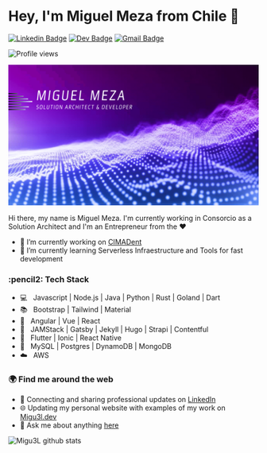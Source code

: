 # Hey, I'm Miguel Meza from Chile :wave:

[![Linkedin Badge](https://img.shields.io/badge/-Linkedin-blue?style=flat-square&logo=Linkedin&logoColor=white&link=https://www.linkedin.com/in/boaduke/)](https://www.linkedin.com/in/boaduke/)
[![Dev Badge](https://img.shields.io/badge/-DEV.to-black?style=flat-square&logo=dev.to&logoColor=white&link=https://dev.to/boaduke)](https://dev.to/boaduke) 
[![Gmail Badge](https://img.shields.io/badge/-Gmail-c14438?style=flat-square&logo=Gmail&logoColor=white&link=mailto:miguel@dukes.dev)](mailto:miguel@dukes.dev)

![Profile views](https://gpvc.arturio.dev/boaduke)

<img src="https://raw.githubusercontent.com/boaduke/boaduke/master/gh-header-v2.png" alt="BoaDuke - Full-stack Software Developer, Cloud Architect, Hybrid Application Developer, Entrepreneur, IOT fanboy, Loving Husband, and Dog Lover">


Hi there, my name is Miguel Meza. I'm currently working in Consorcio as a Solution Architect and I'm an Entrepreneur from the :heart:

- :punch: I’m currently working on [CIMADent](https://cimadent.cl)
- :page_with_curl: I’m currently learning Serverless Infraestructure and Tools for fast development

<h3>:pencil2: Tech Stack</h3>

- :computer: &nbsp; Javascript | Node.js | Java | Python | Rust | Goland | Dart
- :books: &nbsp; Bootstrap | Tailwind | Material
- :triangular_ruler: &nbsp; Angular | Vue | React
- :bookmark_tabs: &nbsp; JAMStack | Gatsby | Jekyll | Hugo | Strapi | Contentful
- :iphone: &nbsp; Flutter | Ionic | React Native
- :battery: &nbsp; MySQL | Postgres | DynamoDB | MongoDB
- :cloud: &nbsp; AWS

<h3>🌍 Find me around the web</h3>

- 💼 Connecting and sharing professional updates on <a href="https://www.linkedin.com/in/boadude/">LinkedIn</a>
- 🌐 Updating my personal website with examples of my work on <a href="https://migu3l.dev">Migu3l.dev</a>
- :speech_balloon: Ask me about anything [here](https://github.com/Migu33l/Migu33l/issues)

![Migu3L github stats](https://github-readme-stats.vercel.app/api?username=Migu33l&count_private=true&show_icons=true)
